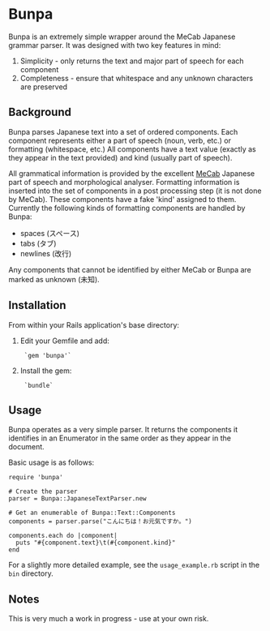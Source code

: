 Bunpa
==========================

Bunpa is an extremely simple wrapper around the MeCab Japanese grammar parser. It was designed with two key features in mind:
1. Simplicity - only returns the text and major part of speech for each component
2. Completeness - ensure that whitespace and any unknown characters are preserved

## Background

Bunpa parses Japanese text into a set of ordered components. Each component represents either a part of speech (noun, verb, etc.) or formatting (whitespace, etc.) All components have a text value (exactly as they appear in the text provided) and kind (usually part of speech).

All grammatical information is provided by the excellent [MeCab](http://mecab.googlecode.com/svn/trunk/mecab/doc/index.html) Japanese part of speech and morphological analyser. Formatting information is inserted into the set of components in a post processing step (it is not done by MeCab). These components have a fake 'kind' assigned to them. Currently the following kinds of formatting components are handled by Bunpa:
* spaces (スペース)
* tabs (タブ)
* newlines (改行)

Any components that cannot be identified by either MeCab or Bunpa are marked as unknown (未知).

## Installation

From within your Rails application's base directory:

1. Edit your Gemfile and add:

        `gem 'bunpa'`

2. Install the gem:

        `bundle`

## Usage

Bunpa operates as a very simple parser. It returns the components it identifies in an Enumerator in the same order as they appear in the document.

Basic usage is as follows:

```
require 'bunpa'

# Create the parser
parser = Bunpa::JapaneseTextParser.new

# Get an enumerable of Bunpa::Text::Components
components = parser.parse("こんにちは！お元気ですか。")

components.each do |component|
  puts "#{component.text}\t(#{component.kind}"
end

```

For a slightly more detailed example, see the `usage_example.rb` script in the `bin` directory.

## Notes

This is very much a work in progress - use at your own risk.
